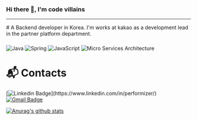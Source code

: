 ### Hi there 👋, I'm code villains
<hr>
# A Backend developer in Korea. I'm works at kakao as a development lead in the partner platform department.

<h3></h3>

![Java](https://img.shields.io/badge/Java-007396.svg?&style=for-the-badge&logo=Java&logoColor=white)
![Spring](https://img.shields.io/badge/Spring-6DB33F.svg?&style=for-the-badge&logo=Spring&logoColor=white)
![JavaScript](https://img.shields.io/badge/JavaScript-F7DF1E.svg?&style=for-the-badge&logo=JavaScript&logoColor=white)
![Micro Services Architecture](https://img.shields.io/badge/-Micro%20Services%20Architecture-blue?&style=for-the-badge&logo=JavaScript&logoColor=white)



# :mailbox_with_mail: Contacts  
[![Linkedin Badge](https://img.shields.io/badge/-LinkedIn-blue?style=flat-square&logo=Linkedin&logoColor=white&link=[https://www.linkedin.com/in/seong-yun-byeon-8183a8113](https://www.linkedin.com/in/performizer/)/)](https://www.linkedin.com/in/performizer/)
[![Gmail Badge](https://img.shields.io/badge/Gmail-d14836?style=flat-square&logo=Gmail&logoColor=white&link=mailto:villainscode@gmail.com)](mailto:villainscode@gmail.com)




<!--
**gliderwiki/gliderwiki** is a ✨ _special_ ✨ repository because its `README.md` (this file) appears on your GitHub profile.

Here are some ideas to get you started:	

- 🔭 I’m currently working on ...
- 🌱 I’m currently learning ...
- 👯 I’m looking to collaborate on ...
- 🤔 I’m looking for help with ...
- 💬 Ask me about ...
- 📫 How to reach me: ...
- 😄 Pronouns: ...
- ⚡ Fun fact: ...
-->

  [![Anurag's github stats](https://github-readme-stats.vercel.app/api?username=gliderwiki)](https://github.com/gliderwiki/github-readme-stats)
